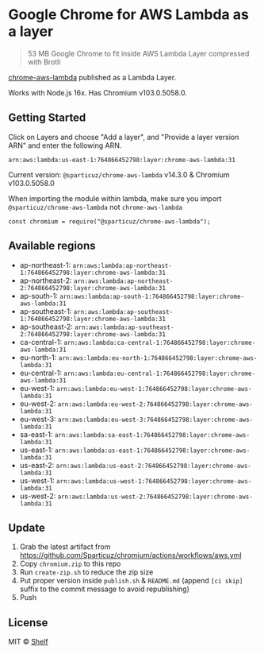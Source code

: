 # Google Chrome for AWS Lambda as a layer

> 53 MB Google Chrome to fit inside AWS Lambda Layer compressed with Brotli

[chrome-aws-lambda](https://github.com/Sparticuz/chrome-aws-lambda) published as a Lambda Layer.

Works with Node.js 16x. Has Chromium v103.0.5058.0.

## Getting Started

Click on Layers and choose "Add a layer", and "Provide a layer version
ARN" and enter the following ARN.

```
arn:aws:lambda:us-east-1:764866452798:layer:chrome-aws-lambda:31
```

Current version: `@sparticuz/chrome-aws-lambda` v14.3.0 & Chromium v103.0.5058.0

When importing the module within lambda, make sure you import `@sparticuz/chrome-aws-lambda` not `chrome-aws-lambda`

```
const chromium = require("@sparticuz/chrome-aws-lambda");
```

## Available regions

* ap-northeast-1: `arn:aws:lambda:ap-northeast-1:764866452798:layer:chrome-aws-lambda:31`
* ap-northeast-2: `arn:aws:lambda:ap-northeast-2:764866452798:layer:chrome-aws-lambda:31`
* ap-south-1: `arn:aws:lambda:ap-south-1:764866452798:layer:chrome-aws-lambda:31`
* ap-southeast-1: `arn:aws:lambda:ap-southeast-1:764866452798:layer:chrome-aws-lambda:31`
* ap-southeast-2: `arn:aws:lambda:ap-southeast-2:764866452798:layer:chrome-aws-lambda:31`
* ca-central-1: `arn:aws:lambda:ca-central-1:764866452798:layer:chrome-aws-lambda:31`
* eu-north-1: `arn:aws:lambda:eu-north-1:764866452798:layer:chrome-aws-lambda:31`
* eu-central-1: `arn:aws:lambda:eu-central-1:764866452798:layer:chrome-aws-lambda:31`
* eu-west-1: `arn:aws:lambda:eu-west-1:764866452798:layer:chrome-aws-lambda:31`
* eu-west-2: `arn:aws:lambda:eu-west-2:764866452798:layer:chrome-aws-lambda:31`
* eu-west-3: `arn:aws:lambda:eu-west-3:764866452798:layer:chrome-aws-lambda:31`
* sa-east-1: `arn:aws:lambda:sa-east-1:764866452798:layer:chrome-aws-lambda:31`
* us-east-1: `arn:aws:lambda:us-east-1:764866452798:layer:chrome-aws-lambda:31`
* us-east-2: `arn:aws:lambda:us-east-2:764866452798:layer:chrome-aws-lambda:31`
* us-west-1: `arn:aws:lambda:us-west-1:764866452798:layer:chrome-aws-lambda:31`
* us-west-2: `arn:aws:lambda:us-west-2:764866452798:layer:chrome-aws-lambda:31`


## Update

1. Grab the latest artifact from https://github.com/Sparticuz/chromium/actions/workflows/aws.yml
2. Copy `chromium.zip` to this repo
3. Run `create-zip.sh` to reduce the zip size
4. Put proper version inside `publish.sh` & `README.md` (append `[ci skip]` suffix to the commit message to avoid republishing)
5. Push

## License

MIT © [Shelf](https://shelf.io)
